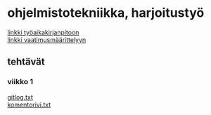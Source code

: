# ohjelmistotekniikka, harjoitustyö

[linkki työaikakirjanpitoon](https://github.com/masiro918/ot-harjoitustyo/blob/master/tyoaikakirjanpito.md)  
[linkki vaatimusmäärittelyyn](https://github.com/masiro918/ot-harjoitustyo/blob/master/vaatimusmaarittely.md)

## tehtävät

### viikko 1

[gitlog.txt](https://github.com/masiro918/ot-harjoitustyo/blob/master/laskarit/viikko1/gitlog.txt)  
[komentorivi.txt](https://github.com/masiro918/ot-harjoitustyo/blob/master/laskarit/viikko1/komentorivi.txt)

